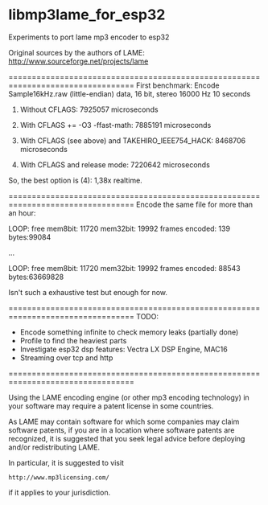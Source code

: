 # libmp3lame_for_esp32
Experiments to port lame mp3 encoder to esp32

Original sources by the authors of LAME: http://www.sourceforge.net/projects/lame

=================================================================================
First benchmark:
Encode Sample16kHz.raw (little-endian) data, 16 bit, stereo 16000 Hz 10 seconds

1. Without CFLAGS:
7925057 microseconds

2. With CFLAGS += -O3 -ffast-math:
7885191 microseconds

3. With CFLAGS (see above) and TAKEHIRO_IEEE754_HACK:
8468706 microseconds

4. With CFLAGS and release mode:
7220642 microseconds


So, the best option is (4): 1,38x realtime. 

=================================================================================
Encode the same file for more than an hour:

LOOP: free mem8bit: 11720 mem32bit: 19992 frames encoded: 139 bytes:99084

...

LOOP: free mem8bit: 11720 mem32bit: 19992 frames encoded: 88543 bytes:63669828

Isn't such a exhaustive test but enough for now.

=================================================================================
TODO:
- Encode something infinite to check memory leaks (partially done)
- Profile to find the heaviest parts
- Investigate esp32 dsp features: Vectra LX DSP Engine, MAC16
- Streaming over tcp and http


=================================================================================

Using the LAME encoding engine (or other mp3 encoding technology) in your software 
may require a patent license in some countries.

As LAME may contain software for which some companies may claim software
patents, if you are in a location where software patents are recognized, it is
suggested that you seek legal advice before deploying and/or redistributing
LAME.

In particular, it is suggested to visit

    http://www.mp3licensing.com/

if it applies to your jurisdiction.
